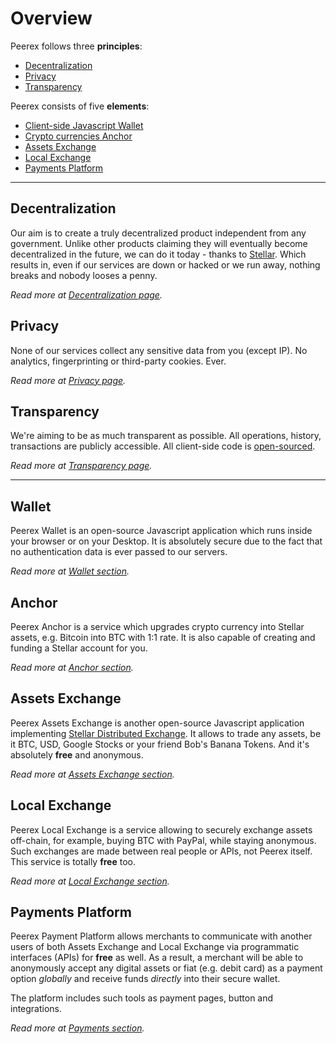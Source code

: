 # Overview

Peerex follows three **principles**:

* [Decentralization](#decentralization)
* [Privacy](#privacy)
* [Transparency](#transparency)

Peerex consists of five **elements**:

* [Client-side Javascript Wallet](#wallet)
* [Crypto currencies Anchor](#anchor)
* [Assets Exchange](#assets-exchange)
* [Local Exchange](#local-exchange)
* [Payments Platform](#payments-platform)

---

## Decentralization

Our aim is to create a truly decentralized product independent from any government. Unlike other products claiming they will eventually become decentralized in the future, we can do it today - thanks to [Stellar](https://stellar.org). Which results in, even if our services are down or hacked or we run away, nothing breaks and nobody looses a penny.

<i class="fa fa-book"></i> *Read more at [Decentralization page](/overview/decentralization.md).*

## Privacy

None of our services collect any sensitive data from you (except IP). No analytics, fingerprinting or third-party cookies. Ever.

<i class="fa fa-book"></i> *Read more at [Privacy page](/overview/privacy.md).*

## Transparency

We're aiming to be as much transparent as possible. All operations, history, transactions are publicly accessible. All client-side code is [open-sourced](https://github.com/peerex).

<i class="fa fa-book"></i> *Read more at [Transparency page](/overview/transparency.md).*

---

## Wallet

Peerex Wallet is an open-source Javascript application which runs inside your browser or on your Desktop. It is absolutely secure due to the fact that no authentication data is ever passed to our servers.

<i class="fa fa-book"></i> *Read more at [Wallet section](/wallet/README.md).*

## Anchor

Peerex Anchor is a service which upgrades crypto currency into Stellar assets, e.g. Bitcoin into BTC with 1:1 rate. It is also capable of creating and funding a Stellar account for you.

<i class="fa fa-book"></i> *Read more at [Anchor section](/anchor/README.md).*

## Assets Exchange

Peerex Assets Exchange is another open-source Javascript application implementing [Stellar Distributed Exchange](https://www.stellar.org/developers/guides/concepts/exchange.html). It allows to trade any assets, be it BTC, USD, Google Stocks or your friend Bob's Banana Tokens. And it's absolutely **free** and anonymous.

<i class="fa fa-book"></i> *Read more at [Assets Exchange section](/assets_exchange/README.md).*

## Local Exchange

Peerex Local Exchange is a service allowing to securely exchange assets off-chain, for example, buying BTC with PayPal, while staying anonymous. Such exchanges are made between real people or APIs, not Peerex itself. This service is totally **free** too.

<i class="fa fa-book"></i> *Read more at [Local Exchange section](/local_exchange/README.md).*

## Payments Platform

Peerex Payment Platform allows merchants to communicate with another users of both Assets Exchange and Local Exchange via programmatic interfaces (APIs) for **free** as well. As a result, a merchant will be able to anonymously accept any digital assets or fiat (e.g. debit card) as a payment option *globally* and receive funds *directly* into their secure wallet.

The platform includes such tools as payment pages, button and integrations.

<i class="fa fa-book"></i> *Read more at [Payments section](/payments/README.md).*
